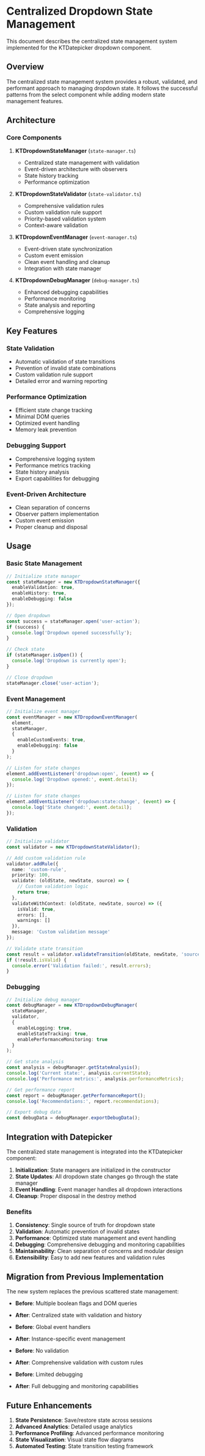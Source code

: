 # Centralized Dropdown State Management

This document describes the centralized state management system implemented for the KTDatepicker dropdown component.

## Overview

The centralized state management system provides a robust, validated, and performant approach to managing dropdown state. It follows the successful patterns from the select component while adding modern state management features.

## Architecture

### Core Components

1. **KTDropdownStateManager** (`state-manager.ts`)
   - Centralized state management with validation
   - Event-driven architecture with observers
   - State history tracking
   - Performance optimization

2. **KTDropdownStateValidator** (`state-validator.ts`)
   - Comprehensive validation rules
   - Custom validation rule support
   - Priority-based validation system
   - Context-aware validation

3. **KTDropdownEventManager** (`event-manager.ts`)
   - Event-driven state synchronization
   - Custom event emission
   - Clean event handling and cleanup
   - Integration with state manager

4. **KTDropdownDebugManager** (`debug-manager.ts`)
   - Enhanced debugging capabilities
   - Performance monitoring
   - State analysis and reporting
   - Comprehensive logging

## Key Features

### State Validation
- Automatic validation of state transitions
- Prevention of invalid state combinations
- Custom validation rule support
- Detailed error and warning reporting

### Performance Optimization
- Efficient state change tracking
- Minimal DOM queries
- Optimized event handling
- Memory leak prevention

### Debugging Support
- Comprehensive logging system
- Performance metrics tracking
- State history analysis
- Export capabilities for debugging

### Event-Driven Architecture
- Clean separation of concerns
- Observer pattern implementation
- Custom event emission
- Proper cleanup and disposal

## Usage

### Basic State Management

```typescript
// Initialize state manager
const stateManager = new KTDropdownStateManager({
  enableValidation: true,
  enableHistory: true,
  enableDebugging: false
});

// Open dropdown
const success = stateManager.open('user-action');
if (success) {
  console.log('Dropdown opened successfully');
}

// Check state
if (stateManager.isOpen()) {
  console.log('Dropdown is currently open');
}

// Close dropdown
stateManager.close('user-action');
```

### Event Management

```typescript
// Initialize event manager
const eventManager = new KTDropdownEventManager(
  element,
  stateManager,
  {
    enableCustomEvents: true,
    enableDebugging: false
  }
);

// Listen for state changes
element.addEventListener('dropdown:open', (event) => {
  console.log('Dropdown opened:', event.detail);
});

// Listen for state changes
element.addEventListener('dropdown:state:change', (event) => {
  console.log('State changed:', event.detail);
});
```

### Validation

```typescript
// Initialize validator
const validator = new KTDropdownStateValidator();

// Add custom validation rule
validator.addRule({
  name: 'custom-rule',
  priority: 100,
  validate: (oldState, newState, source) => {
    // Custom validation logic
    return true;
  },
  validateWithContext: (oldState, newState, source) => ({
    isValid: true,
    errors: [],
    warnings: []
  }),
  message: 'Custom validation message'
});

// Validate state transition
const result = validator.validateTransition(oldState, newState, 'source');
if (!result.isValid) {
  console.error('Validation failed:', result.errors);
}
```

### Debugging

```typescript
// Initialize debug manager
const debugManager = new KTDropdownDebugManager(
  stateManager,
  validator,
  {
    enableLogging: true,
    enableStateTracking: true,
    enablePerformanceMonitoring: true
  }
);

// Get state analysis
const analysis = debugManager.getStateAnalysis();
console.log('Current state:', analysis.currentState);
console.log('Performance metrics:', analysis.performanceMetrics);

// Get performance report
const report = debugManager.getPerformanceReport();
console.log('Recommendations:', report.recommendations);

// Export debug data
const debugData = debugManager.exportDebugData();
```

## Integration with Datepicker

The centralized state management is integrated into the KTDatepicker component:

1. **Initialization**: State managers are initialized in the constructor
2. **State Updates**: All dropdown state changes go through the state manager
3. **Event Handling**: Event manager handles all dropdown interactions
4. **Cleanup**: Proper disposal in the destroy method

### Benefits

1. **Consistency**: Single source of truth for dropdown state
2. **Validation**: Automatic prevention of invalid states
3. **Performance**: Optimized state management and event handling
4. **Debugging**: Comprehensive debugging and monitoring capabilities
5. **Maintainability**: Clean separation of concerns and modular design
6. **Extensibility**: Easy to add new features and validation rules

## Migration from Previous Implementation

The new system replaces the previous scattered state management:

- **Before**: Multiple boolean flags and DOM queries
- **After**: Centralized state with validation and history

- **Before**: Global event handlers
- **After**: Instance-specific event management

- **Before**: No validation
- **After**: Comprehensive validation with custom rules

- **Before**: Limited debugging
- **After**: Full debugging and monitoring capabilities

## Future Enhancements

1. **State Persistence**: Save/restore state across sessions
2. **Advanced Analytics**: Detailed usage analytics
3. **Performance Profiling**: Advanced performance monitoring
4. **State Visualization**: Visual state flow diagrams
5. **Automated Testing**: State transition testing framework